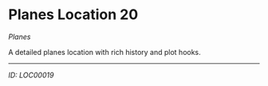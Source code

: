 # Planes Location 20

*Planes*

A detailed planes location with rich history and plot hooks.

---
*ID: LOC00019*